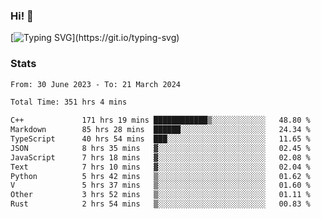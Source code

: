 ### Hi!  👋

[![Typing SVG](https://readme-typing-svg.herokuapp.com?font=Fira+Code&pause=1000&width=435&lines=Hello!+I'm+Texiwustion.)](https://git.io/typing-svg)

### Stats

<!--START_SECTION:waka-->

```txt
From: 30 June 2023 - To: 21 March 2024

Total Time: 351 hrs 4 mins

C++             171 hrs 19 mins ████████████▒░░░░░░░░░░░░   48.80 %
Markdown        85 hrs 28 mins  ██████░░░░░░░░░░░░░░░░░░░   24.34 %
TypeScript      40 hrs 54 mins  ███░░░░░░░░░░░░░░░░░░░░░░   11.65 %
JSON            8 hrs 35 mins   ▓░░░░░░░░░░░░░░░░░░░░░░░░   02.45 %
JavaScript      7 hrs 18 mins   ▓░░░░░░░░░░░░░░░░░░░░░░░░   02.08 %
Text            7 hrs 10 mins   ▓░░░░░░░░░░░░░░░░░░░░░░░░   02.04 %
Python          5 hrs 42 mins   ▒░░░░░░░░░░░░░░░░░░░░░░░░   01.62 %
V               5 hrs 37 mins   ▒░░░░░░░░░░░░░░░░░░░░░░░░   01.60 %
Other           3 hrs 52 mins   ▒░░░░░░░░░░░░░░░░░░░░░░░░   01.11 %
Rust            2 hrs 54 mins   ▒░░░░░░░░░░░░░░░░░░░░░░░░   00.83 %
```

<!--END_SECTION:waka-->
